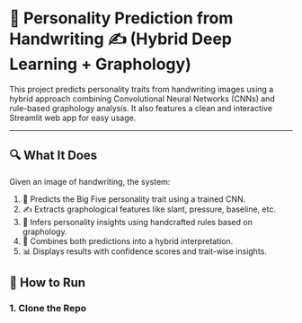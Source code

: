 # 🧠 Personality Prediction from Handwriting ✍️ (Hybrid Deep Learning + Graphology)

This project predicts personality traits from handwriting images using a hybrid approach combining Convolutional Neural Networks (CNNs) and rule-based graphology analysis. It also features a clean and interactive Streamlit web app for easy usage.

---

## 🔍 What It Does

Given an image of handwriting, the system:

1. 🧠 Predicts the Big Five personality trait using a trained CNN.
2. ✍️ Extracts graphological features like slant, pressure, baseline, etc.
3. 🧪 Infers personality insights using handcrafted rules based on graphology.
4. 🔀 Combines both predictions into a hybrid interpretation.
5. 📊 Displays results with confidence scores and trait-wise insights.

## 🚀 How to Run

### 1. Clone the Repo

```bash


